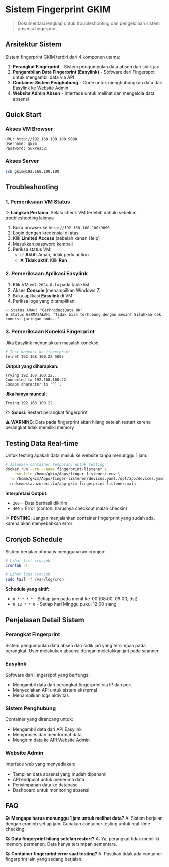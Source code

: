 # Sistem Fingerprint GKIM

> Dokumentasi lengkap untuk troubleshooting dan pengelolaan sistem absensi fingerprint

## Arsitektur Sistem

Sistem fingerprint GKIM terdiri dari 4 komponen utama:

1. **Perangkat Fingerprint** - Sistem pengumpulan data absen dari sidik jari
2. **Pengambilan Data Fingerprint (Easylink)** - Software dari Fingerspot untuk mengambil data via API
3. **Container Sistem Penghubung** - Code untuk menghubungkan data dari Easylink ke Website Admin
4. **Website Admin Absen** - Interface untuk melihat dan mengelola data absensi

## Quick Start

### Akses VM Browser
```
URL: http://192.168.100.100:9090
Username: gkim
Password: Sukres32!
```

### Akses Server
```bash
ssh gkim@192.168.100.100
```

## Troubleshooting

### 1. Pemeriksaan VM Status

!> **Langkah Pertama**: Selalu check VM terlebih dahulu sebelum troubleshooting lainnya

1. Buka browser ke `http://192.168.100.100:9090`
2. Login dengan kredensial di atas
3. Klik **Limited Access** (sebelah kanan Help)
4. Masukkan password kembali
5. Periksa status VM:
   - ✅ **Aktif**: Aman, tidak perlu action
   - ❌ **Tidak aktif**: Klik **Run**

### 2. Pemeriksaan Aplikasi Easylink

1. Klik VM `vm7-2024-8-14` pada table list
2. Akses **Console** (menampilkan Windows 7)
3. Buka aplikasi **Easylink** di VM
4. Periksa logs yang ditampilkan:

```
✅ Status AMAN: "GerProductData OK"
❌ Status BERMASALAH: "Tidak bisa terhubung dengan mesin! Silahkan cek koneksi jaringan anda.."
```

### 3. Pemeriksaan Koneksi Fingerprint

Jika Easylink menunjukkan masalah koneksi:

```bash
# Test koneksi ke fingerprint
telnet 192.168.100.22 5005
```

**Output yang diharapkan:**
```
Trying 192.168.100.22...
Connected to 192.168.100.22.
Escape character is '^]'.
```

**Jika hanya muncul:**
```
Trying 192.168.100.22...
```

?> **Solusi**: Restart perangkat fingerprint

⚠️ **WARNING**: Data pada fingerprint akan hilang setelah restart karena perangkat tidak memiliki memory

## Testing Data Real-time

Untuk testing apakah data masuk ke website tanpa menunggu 1 jam:

```bash
# Jalankan container temporary untuk testing
docker run --rm --name fingerprint-listener \
  --env-file /home/gkim/Apps/finger-listener/.env \
  -v /home/gkim/Apps/finger-listener/devices.yaml:/opt/app/devices.yaml \
  rndsemesta.azurecr.io/app-gkim-fingerprint-listener:main
```

**Interpretasi Output:**
- `200` = Data berhasil dikirim
- `400` = Error (contoh: harusnya checkout malah checkin)

!> **PENTING**: Jangan menjalankan container fingerprint yang sudah ada, karena akan menyebabkan error

## Cronjob Schedule

Sistem berjalan otomatis menggunakan cronjob:

```bash
# Lihat list cronjob
crontab -l

# Lihat logs cronjob
sudo tail -f /var/log/cron
```

**Schedule yang aktif:**
- `0 * * * *` - Setiap jam pada menit ke-00 (08:00, 09:00, dst)
- `0 12 * * 0` - Setiap hari Minggu pukul 12:00 siang

## Penjelasan Detail Sistem

### Perangkat Fingerprint
Sistem pengumpulan data absen dari sidik jari yang tersimpan pada perangkat. User melakukan absensi dengan meletakkan jari pada scanner.

### Easylink
Software dari Fingerspot yang berfungsi:
- Mengambil data dari perangkat fingerprint via IP dan port
- Menyediakan API untuk sistem eksternal
- Menampilkan logs aktivitas

### Sistem Penghubung
Container yang dirancang untuk:
- Mengambil data dari API Easylink
- Memproses dan memformat data
- Mengirim data ke API Website Admin

### Website Admin
Interface web yang menyediakan:
- Tampilan data absensi yang mudah dipahami
- API endpoint untuk menerima data
- Penyimpanan data ke database
- Dashboard untuk monitoring absensi

## FAQ

**Q: Mengapa harus menunggu 1 jam untuk melihat data?**
A: Sistem berjalan dengan cronjob setiap jam. Gunakan container testing untuk real-time checking.

**Q: Data fingerprint hilang setelah restart?**
A: Ya, perangkat tidak memiliki memory permanen. Data hanya tersimpan sementara.

**Q: Container fingerprint error saat testing?**
A: Pastikan tidak ada container fingerprint lain yang sedang berjalan.
